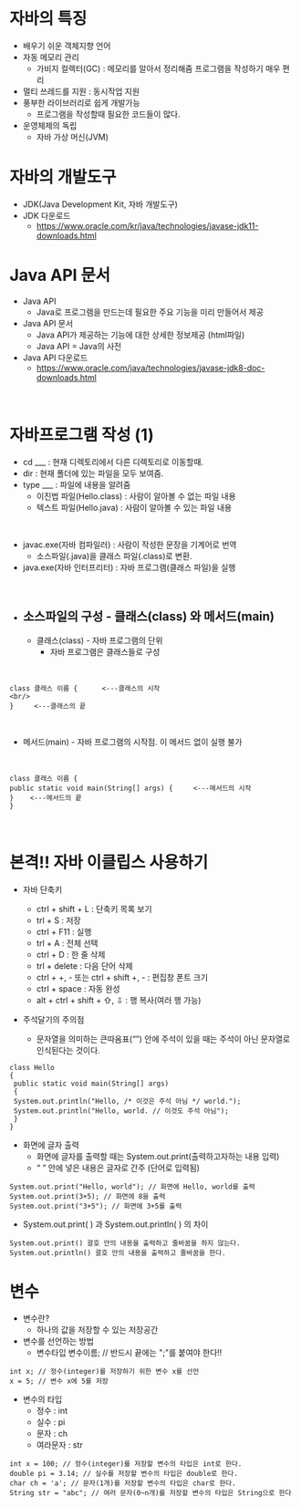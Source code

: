 # 자바의 특징
* 배우기 쉬운 객체지향 언어
* 자동 메모리 관리
  * 가비지 컬렉터(GC) : 메모리를 알아서 정리해줌 프로그램을 작성하기 매우 편리
* 멀티 쓰레드를 지원 : 동시작업 지원
* 풍부한 라이브러리로 쉽게 개발가능
  * 프로그램을 작성할때 필요한 코드들이 많다.
* 운영체제의 독립
  * 자바 가상 머신(JVM)

# 자바의 개발도구
* JDK(Java Development Kit, 자바 개발도구)
* JDK 다운로드
  * https://www.oracle.com/kr/java/technologies/javase-jdk11-downloads.html
# Java API 문서
* Java API
  * Java로 프로그램을 만드는데 필요한 주요 기능을 미리 만들어서 제공
* Java API 문서
  * Java API가 제공하는 기능에 대한 상세한 정보제공 (html파일)
  * Java API = Java의 사전
* Java API 다운로드
  * https://www.oracle.com/java/technologies/javase-jdk8-doc-downloads.html

<br/>

# 자바프로그램 작성 (1)
* cd ___ : 현재 디렉토리에서 다른 디렉토리로 이동할때.
* dir : 현재 폴더에 있는 파일을 모두 보여줌.
* type ___ : 파일에 내용을 알려줌
  * 이진법 파일(Hello.class) : 사람이 알아볼 수 없는 파일 내용
  * 텍스트 파일(Hello.java) : 사람이 알아볼 수 있는 파일 내용
<br/>

* javac.exe(자바 컴파일러) : 사람이 작성한 문장을 기계어로 번역
  * 소스파일(.java)을 클래스 파일(.class)로 변환.
* java.exe(자바 인터프리터) : 자바 프로그램(클래스 파일)을 실행
<br/>

* ## 소스파일의 구성 - 클래스(class) 와 메서드(main)
  * 클래스(class) - 자바 프로그램의 단위
    * 자바 프로그램은 클래스들로 구성
<br/>

    class 클래스 이름 {      <---클래스의 시작
    <br/>
    }     <---클래스의 끝 
<br/>

  * 메서드(main) - 자바 프로그램의 시작점. 이 메서드 없이 실행 불가
<br/>

    class 클래스 이름 {
    public static void main(String[] args) {     <---메서드의 시작
    }    <---메서드의 끝
    }
<br/>

# 본격!! 자바 이클립스 사용하기
* 자바 단축키
  *  ctrl + shift + L : 단축키 목록 보기 
  *  trl + S : 저장
  *  ctrl + F11 : 실행
  *  trl + A : 전체 선택
  *  ctrl + D : 한 줄 삭제
  *  trl + delete : 다음 단어 삭제
  *  ctrl + +, - 또는 ctrl + shift +, - : 편집창 폰트 크기
  *  ctrl + space : 자동 완성
  *  alt + ctrl + shift + ⇧, ⇩ : 행 복사(여러 행 가능)

* 주석달기의 주의점
  *  문자열을 의미하는 큰따옴표(“”) 안에 주석이 있을 때는 주석이 아닌 문자열로 인식된다는 것이다.
```
class Hello
{
 public static void main(String[] args) 
 { 
 System.out.println("Hello, /* 이것은 주석 아님 */ world."); 
 System.out.println("Hello, world. // 이것도 주석 아님"); 
 }
}
```
* 화면에 글자 출력
  * 화면에 글자를 출력할 때는 System.out.print(출력하고자하는 내용 입력)
  * “ ” 안에 넣은 내용은 글자로 간주 (단어로 입력됨)
```
System.out.print("Hello, world"); // 화면에 Hello, world를 출력
System.out.print(3+5); // 화면에 8을 출력
System.out.print("3+5"); // 화면에 3+5를 출력
```

* System.out.print( ) 과 System.out.println( ) 의 차이
```
System.out.print() 괄호 안의 내용을 출력하고 줄바꿈을 하지 않는다.
System.out.println() 괄호 안의 내용을 출력하고 줄바꿈을 한다.
```

# 변수

* 변수란?
  * 하나의 값을 저장할 수 있는 저장공간
* 변수를 선언하는 방법
  * 변수타입 변수이름; // 반드시 끝에는 ";"를 붙여야 한다!!
```
int x; // 정수(integer)를 저장하기 위한 변수 x를 선언
x = 5; // 변수 x에 5를 저장
```

* 변수의 타입
  * 정수 : int
  * 실수 : pi
  * 문자 : ch
  * 여라문자 : str
```
int x = 100; // 정수(integer)를 저장할 변수의 타입은 int로 한다.
double pi = 3.14; // 실수를 저장할 변수의 타입은 double로 한다.
char ch = 'a'; // 문자(1개)를 저장할 변수의 타입은 char로 한다.
String str = "abc"; // 여러 문자(0~n개)를 저장할 변수의 타입은 String으로 한다
```

